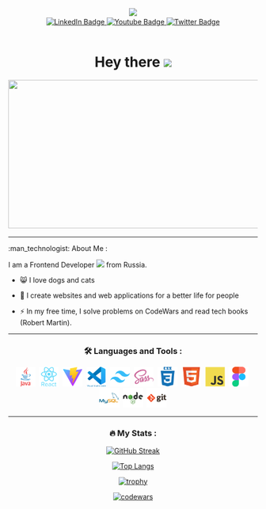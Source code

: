 
<div id="header" align="center">
  <img src="https://media.giphy.com/media/v1.Y2lkPTc5MGI3NjExdjR0Y3BjcDA5enhxbGdiZ3ZidDBiOGVuaHZyNXE5c2twcWRzcmU3eiZlcD12MV9pbnRlcm5hbF9naWZfYnlfaWQmY3Q9Zw/Y4ak9Ki2GZCbJxAnJD/giphy.gif" width="300">
</div>

<div id="badges" align="center">
  <a href="https://www.linkedin.com/in/ovsyankaseer">
    <img src="https://img.shields.io/badge/LinkedIn-blue?style=for-the-badge&logo=linkedin&logoColor=white" alt="LinkedIn Badge"/>
  </a>
  <a href="your-youtube-URL">
    <img src="https://img.shields.io/badge/instagram-orange?style=for-the-badge&logo=instagram&logoColor=white" alt="Youtube Badge"/>
  </a>
  <a href="https://vk.com/vsyan_vsyan">
    <img src="https://img.shields.io/badge/ВКОНТАКТЕ-blue?style=for-the-badge&logo=VK&logoColor=white" alt="Twitter Badge"/>
  </a>



<div id="badges" align="center">
  <img src="https://komarev.com/ghpvc/?username=AlexOneWRLD&style=flat-square&color=blue" alt=""/>

<h1>
  Hey there
  <img src="https://media.giphy.com/media/hvRJCLFzcasrR4ia7z/giphy.gif" width="30px"/>
</h1>
</div>


<div align="center">
  <img src="https://media.giphy.com/media/v1.Y2lkPTc5MGI3NjExdDM1YTA5bzU0d25pajR5MnBwb2o1eDU0bjQzZzFkdzc4eG9nOTc5bCZlcD12MV9pbnRlcm5hbF9naWZfYnlfaWQmY3Q9Zw/B1oGyOQcgd93a/giphy.gif" width="600" height="300"/>
</div>

---

<div align="left">
:man_technologist:  About Me :

I am a Frontend Developer <img src="https://media.giphy.com/media/WUlplcMpOCEmTGBtBW/giphy.gif" width="30"> from Russia.

- :smile_cat: I love dogs and cats

- :juggling_person: I create websites and web applications for a better life for people

- :zap: In my free time, I solve problems on CodeWars and read tech books (Robert Martin).
  
</div>


---

### :hammer_and_wrench: Languages and Tools :

<div>
  <img src="https://github.com/devicons/devicon/blob/master/icons/java/java-original-wordmark.svg" title="Java" alt="Java" width="40" height="40"/>&nbsp;
  <img src="https://github.com/devicons/devicon/blob/master/icons/react/react-original-wordmark.svg" title="React" alt="React" width="40" height="40"/>&nbsp;
  <img src="https://github.com/devicons/devicon/blob/master/icons/vitejs/vitejs-original.svg" title="Vite" alt="Vite" width="40" height="40"/>&nbsp;
  <img src="https://github.com/devicons/devicon/blob/master/icons/vscode/vscode-original-wordmark.svg" title="VS code" alt="VS code" width="40" height="40"/>&nbsp;
  <img src="https://github.com/devicons/devicon/blob/master/icons/tailwindcss/tailwindcss-original.svg" title="Tailwindcss" alt="Tailwindcss" width="40" height="40"/>&nbsp;
  <img src="https://github.com/devicons/devicon/blob/master/icons/sass/sass-original.svg" title="Sass" alt="Sass" width="40" height="40"/>&nbsp;
  <img src="https://github.com/devicons/devicon/blob/master/icons/css3/css3-plain-wordmark.svg"  title="CSS3" alt="CSS" width="40" height="40"/>&nbsp;
  <img src="https://github.com/devicons/devicon/blob/master/icons/html5/html5-original.svg" title="HTML5" alt="HTML" width="40" height="40"/>&nbsp;
  <img src="https://github.com/devicons/devicon/blob/master/icons/javascript/javascript-original.svg" title="JavaScript" alt="JavaScript" width="40" height="40"/>&nbsp;
  <img src="https://github.com/devicons/devicon/blob/master/icons/figma/figma-original.svg" title="Figma" alt="Figma" width="40" height="40"/>&nbsp;
  <img src="https://github.com/devicons/devicon/blob/master/icons/mysql/mysql-original-wordmark.svg" title="MySQL"  alt="MySQL" width="40" height="40"/>&nbsp;
  <img src="https://github.com/devicons/devicon/blob/master/icons/nodejs/nodejs-original-wordmark.svg" title="NodeJS" alt="NodeJS" width="40" height="40"/>&nbsp;
  <img src="https://github.com/devicons/devicon/blob/master/icons/git/git-original-wordmark.svg" title="Git" **alt="Git" width="40" height="40"/>
</div>

---

### :fire: My Stats :

[![GitHub Streak](http://github-readme-streak-stats.herokuapp.com?user=AlexOneWRLD&theme=dark&background=000000)](https://git.io/streak-stats)

[![Top Langs](https://github-readme-stats.vercel.app/api/top-langs/?username=AlexOneWRLD&layout=compact&theme=vision-friendly-dark)](https://github.com/anuraghazra/github-readme-stats)


[![trophy](https://github-profile-trophy.vercel.app/?username=AlexOneWRLD)](https://github.com/ryo-ma/github-profile-trophy)


[![codewars](https://www.codewars.com/users/AlexOneWRLD/badges/large)](https://www.codewars.com/users/AlexOneWRLD)
